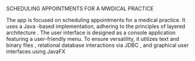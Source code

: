 SCHEDULING APPOINTMENTS FOR A MWDICAL PRACTICE

The app is focused on scheduling appointments for a medical
practice. It uses a Java -based implementation, adhering to the
principles of layered architecture . The user interface is designed
as a console application featuring a user-friendly menu. To ensure
versatility, it utilizes text and binary files , relational database
interactions via JDBC , and graphical user interfaces using JavaFX
